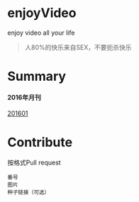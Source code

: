 # enjoyVideo
enjoy video all your life
> 人80%的快乐来自SEX，不要扼杀快乐

# Summary
#### 2016年月刊
[201601](https://github.com/limi58/enjoyVideo/blob/master/201601.md)  

# Contribute
按格式Pull request  
```
番号  
图片  
种子链接（可选）  
```
